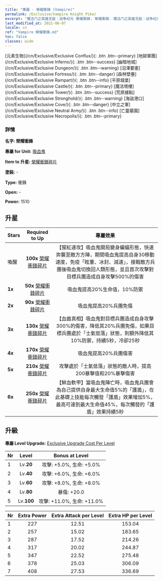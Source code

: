 ```yaml
---
title: "專屬 - 榮耀衝鋒 (Vampire)"
permalink: /Exclusive/Vampire Knight Pike/
excerpt: "魔法门之英雄无敌：战争纪元 榮耀衝鋒. 榮耀衝鋒. 魔法门之英雄无敌：战争纪元 專屬 榮耀衝鋒. 吸血鬼 專屬."
last_modified_at: 2021-06-07
locale: cn
ref: "Vampire 榮耀衝鋒.md"
toc: false
classes: wide
---
```

 [元素生物](/cn/Exclusive/Exclusive Conflux/){: .btn .btn--primary} [地獄軍團](/cn/Exclusive/Exclusive Inferno/){: .btn .btn--success} [幽暗地城](/cn/Exclusive/Exclusive Dungeon/){: .btn .btn--warning} [沼澤要塞](/cn/Exclusive/Exclusive Fortress/){: .btn .btn--danger} [森林壁壘](/cn/Exclusive/Exclusive Rampart/){: .btn .btn--info} [平原城堡](/cn/Exclusive/Exclusive Castle/){: .btn .btn--primary} [魔法塔樓](/cn/Exclusive/Exclusive Tower/){: .btn .btn--success} [荒原據點](/cn/Exclusive/Exclusive Stronghold/){: .btn .btn--warning} [海盜港口](/cn/Exclusive/Exclusive Cove/){: .btn .btn--danger} [中立之軍](/cn/Exclusive/Exclusive Neutral Army/){: .btn .btn--info} [亡靈墓園](/cn/Exclusive/Exclusive Necropolis/){: .btn .btn--primary} 

### 詳情
 **名字: 榮耀衝鋒** 

 **專屬 for Unit:** [吸血鬼](/cn/units/Vampire/) 

 **Item to 升星:** [榮耀衝鋒碎片](/cn/Items/con_916/)

 **塗裝:** -

 **Type:** 衝鋒

 **Open:** -

 **Power:** 1510

## 升星

  |     Stars    |  Required to Up | 專屬效果 |
  |:-------------|:---------------:|:---------------:|
  |  喚醒  | **100x** [榮耀衝鋒碎片](/cn/Items/con_916/) | 【猩紅速攻】吸血鬼開局變身蝙蝠形態，快速奔襲至敵方方陣，期間吸血鬼提高自身30移動速度，免疫「眩暈、冰封、減速」，接戰敵方兵團後吸血鬼切換回人類形態，並且首次攻擊對目標兵團造成自身攻擊500%的傷害 |
  | **1x** <i class="fas fa-star"/> | **50x** [榮耀衝鋒碎片](/cn/Items/con_916/) | 吸血鬼提高20%生命值，10%防禦 |
  | **2x** <i class="fas fa-star"/> | **90x** [榮耀衝鋒碎片](/cn/Items/con_916/) | 吸血鬼提高20%兵團免傷 |
  | **3x** <i class="fas fa-star"/> | **130x** [榮耀衝鋒碎片](/cn/Items/con_916/) | 【血齒真相】吸血鬼對目標兵團造成自身攻擊300%的傷害，降低其20%兵團免傷，如果目標兵團處於「士氣低落」狀態，則額外降低其10%防禦，持續5秒，冷卻25秒 |
  | **4x** <i class="fas fa-star"/> | **170x** [榮耀衝鋒碎片](/cn/Items/con_916/) | 吸血鬼提高20%兵團傷害 |
  | **5x** <i class="fas fa-star"/> | **210x** [榮耀衝鋒碎片](/cn/Items/con_916/) | 攻擊處於「士氣低落」狀態的敵人時，提高200暴擊值和20%暴擊傷害 |
  | **6x** <i class="fas fa-star"/> | **250x** [榮耀衝鋒碎片](/cn/Items/con_916/) | 【鮮血軟甲】當吸血鬼陣亡時，吸血鬼兵團會為自己提供自身最大生命值5%的「護盾」，在此基礎上技能每次觸發「護盾」效果增加5%，最高可達到最大生命值45%，每次觸發的「護盾」效果持續5秒 |


## 升級
 **專屬 Level Upgrade:** [Exclusive Upgrade Cost Per Level](/Exclusive/ExclusiveUpgradeCostPerLevel/)

  |  Nr  |   Level  | Bonus at Level |
  |:-----|:--------:|:--------------:|
  | 1 | Lv.**20** | 攻擊: +5.0%, 生命: +5.0% |
  | 2 | Lv.**40** | 攻擊: +6.0%, 生命: +6.0% |
  | 3 | Lv.**60** | 攻擊: +8.0%, 生命: +8.0% |
  | 4 | Lv.**80** | 暴傷: +20.0 |
  | 5 | Lv.**100** | 攻擊: +11.0%, 生命: +11.0% |


  |  Nr  |  Extra Power | Extra Attack per Level | Extra HP per Level |
  |:-----|:--------:|:--------:|:--------:|
  | 1 | 227 | 12.51 | 153.04 |
  | 2 | 257 | 15.02 | 183.65 |
  | 3 | 287 | 17.52 | 214.26 |
  | 4 | 317 | 20.02 | 244.87 |
  | 5 | 347 | 22.52 | 275.48 |
  | 6 | 378 | 25.03 | 306.09 |
  | 7 | 408 | 27.53 | 336.69 |


